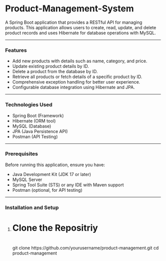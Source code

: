 # Product-Management-System
A Spring Boot application that provides a RESTful API for managing products. This application allows users to create, read, update, and delete product records and uses Hibernate for database operations with MySQL.
<hr>
<h3>Features</h3>
<ul>
  <li>Add new products with details such as name, category, and price.</li>
  <li>Update existing product details by ID.</li>
  <li>Delete a product from the database by ID.</li>
  <li>Retrieve all products or fetch details of a specific product by ID.</li>
  <li>Comprehensive exception handling for better user experience.</li>
  <li>Configurable database integration using Hibernate and JPA.</li>
</ul>
<hr>
<h3>Technologies Used</h3>
<ul>
  <li>Spring Boot (Framework)</li>
  <li>Hibernate (ORM tool)</li>
  <li>MySQL (Database)</li>
  <li>JPA (Java Persistence API)</li>
  <li>Postman (API Testing)</li>
</ul>
<hr>
<h3>Prerequisites</h3>
Before running this application, ensure you have:
<ul>
  <li>Java Development Kit (JDK 17 or later)</li>
  <li>MySQL Server</li>
  <li>Spring Tool Suite (STS) or any IDE with Maven support</li>
  <li>Postman (optional, for API testing)</li>
</ul>
<hr>
<h3>Installation and Setup</h3>
<ol>
  <li><h1>Clone the Repositriy<h1></li>
    git clone https://github.com/yourusername/product-management.git
    cd product-management
</ol>


